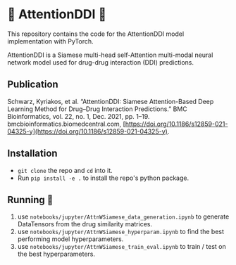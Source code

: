 # 📣 AttentionDDI 💊

This repository contains the code for the AttentionDDI model implementation with PyTorch. 

AttentionDDI is a Siamese multi-head self-Attention multi-modal neural network model used for drug-drug interaction (DDI) predictions.

## Publication

Schwarz, Kyriakos, et al. “AttentionDDI: Siamese Attention-Based Deep Learning Method for Drug–Drug Interaction Predictions.” BMC Bioinformatics, vol. 22, no. 1, Dec. 2021, pp. 1–19. bmcbioinformatics.biomedcentral.com, [https://doi.org/10.1186/s12859-021-04325-y](https://doi.org/10.1186/s12859-021-04325-y).

## Installation

* `git clone` the repo and `cd` into it.
* Run `pip install -e .` to install the repo's python package.

## Running 🏃

1. use `notebooks/jupyter/AttnWSiamese_data_generation.ipynb` to generate DataTensors from the drug similarity matrices.
2. use `notebooks/jupyter/AttnWSiamese_hyperparam.ipynb` to find the best performing model hyperparameters.
3. use `notebooks/jupyter/AttnWSiamese_train_eval.ipynb` to train / test on the best hyperparameters.
